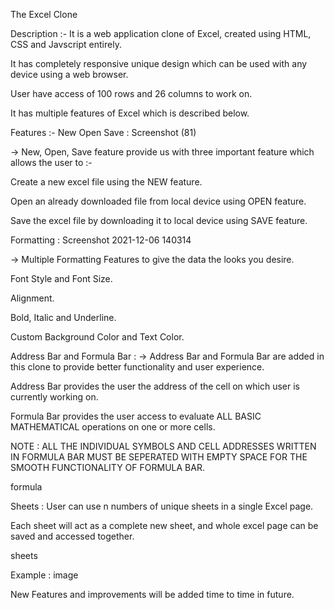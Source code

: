 The Excel Clone

Description :-
It is a web application clone of Excel, created using HTML, CSS and Javscript entirely.

It has completely responsive unique design which can be used with any device using a web browser.

User have access of 100 rows and 26 columns to work on.

It has multiple features of Excel which is described below.

Features :-
New Open Save :
Screenshot (81)

→ New, Open, Save feature provide us with three important feature which allows the user to :-

Create a new excel file using the NEW feature.

Open an already downloaded file from local device using OPEN feature.

Save the excel file by downloading it to local device using SAVE feature.

Formatting :
Screenshot 2021-12-06 140314

→ Multiple Formatting Features to give the data the looks you desire.

Font Style and Font Size.

Alignment.

Bold, Italic and Underline.

Custom Background Color and Text Color.

Address Bar and Formula Bar :
→ Address Bar and Formula Bar are added in this clone to provide better functionality and user experience.

Address Bar provides the user the address of the cell on which user is currently working on.

Formula Bar provides the user access to evaluate ALL BASIC MATHEMATICAL operations on one or more cells.

NOTE : ALL THE INDIVIDUAL SYMBOLS AND CELL ADDRESSES WRITTEN IN FORMULA BAR MUST BE SEPERATED WITH EMPTY SPACE FOR THE SMOOTH FUNCTIONALITY OF FORMULA BAR.

formula


Sheets :
User can use n numbers of unique sheets in a single Excel page.

Each sheet will act as a complete new sheet, and whole excel page can be saved and accessed together.

sheets

Example :
image

New Features and improvements will be added time to time in future.
